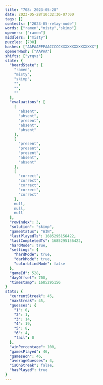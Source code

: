 ```yaml
---
title: "708: 2023-05-28"
date: 2023-05-28T10:32:36-07:00
tags: []
contests: ["2023-05-relay-mode"]
words: ["ramen","misty","skimp"]
openers: ["ramen"]
middlers: ["misty"]
puzzles: [708]
hashes: ["AAPAAPPPAACCCCCXXXXXXXXXXXXXXX"]
openerHash: ["AAPAA"]
shifts: ["yrqvz"]
state: {
  "boardState": [
    "ramen",
    "misty",
    "skimp",
    "",
    "",
    ""
  ],
  "evaluations": [
    [
      "absent",
      "absent",
      "present",
      "absent",
      "absent"
    ],
    [
      "present",
      "present",
      "present",
      "absent",
      "absent"
    ],
    [
      "correct",
      "correct",
      "correct",
      "correct",
      "correct"
    ],
    null,
    null,
    null
  ],
  "rowIndex": 3,
  "solution": "skimp",
  "gameStatus": "WIN",
  "lastPlayedTs": 1685295156422,
  "lastCompletedTs": 1685295156422,
  "hardMode": true,
  "settings": {
    "hardMode": true,
    "darkMode": true,
    "colorblindMode": false
  },
  "gameId": 528,
  "dayOffset": 708,
  "timestamp": 1685295156
}
stats: {
  "currentStreak": 45,
  "maxStreak": 45,
  "guesses": {
    "1": 0,
    "2": 1,
    "3": 14,
    "4": 19,
    "5": 8,
    "6": 4,
    "fail": 0
  },
  "winPercentage": 100,
  "gamesPlayed": 46,
  "gamesWon": 46,
  "averageGuesses": 4,
  "isOnStreak": false,
  "hasPlayed": true
}
---
```

<!-- more -->
